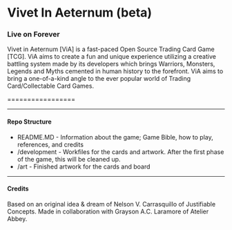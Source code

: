 # Vivet In Aeternum (beta)
### __Live on Forever__

Vivet in Aeternum [ViA] is a fast-paced Open Source Trading Card Game [TCG]. ViA aims to create a fun and unique experience utilizing a creative battling system made by its developers which brings Warriors, Monsters, Legends and Myths cemented in human history to the forefront. ViA aims to bring a one-of-a-kind angle to the ever popular world of Trading Card/Collectable Card Games.

=================



----
#### Repo Structure
- README.MD - Information about the game; Game Bible, how to play, references, and credits
- /development - Workfiles for the cards and artwork. After the first phase of the game, this will be cleaned up.
- /art - Finished artwork for the cards and board

----
#### Credits
Based on an original idea & dream of Nelson V. Carrasquillo of Justifiable Concepts. 
Made in collaboration with Grayson A.C. Laramore of Atelier Abbey.
